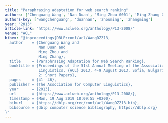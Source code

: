 ```yaml
---
title: "Paraphrasing adaptation for web search ranking"
authors: ['Chenguang Wang', 'Nan Duan', 'Ming Zhou 0001', 'Ming Zhang 0004']
authors-key: ['wangchenguang', 'duannan', 'zhouming', 'zhangming']
year: "2013"
article-link: "https://www.aclweb.org/anthology/P13-2008/"
venue: "ACL"
bibex: "@inproceedings{DBLP:conf/acl/WangDZZ13,
  author    = {Chenguang Wang and
               Nan Duan and
               Ming Zhou and
               Ming Zhang},
  title     = {Paraphrasing Adaptation for Web Search Ranking},
  booktitle = {Proceedings of the 51st Annual Meeting of the Association for Computational
               Linguistics, {ACL} 2013, 4-9 August 2013, Sofia, Bulgaria, Volume
               2: Short Papers},
  pages     = {41--46},
  publisher = {The Association for Computer Linguistics},
  year      = {2013},
  url       = {https://www.aclweb.org/anthology/P13-2008/},
  timestamp = {Mon, 19 Aug 2019 18:09:55 +0200},
  biburl    = {https://dblp.org/rec/conf/acl/WangDZZ13.bib},
  bibsource = {dblp computer science bibliography, https://dblp.org}
}"
---
```

